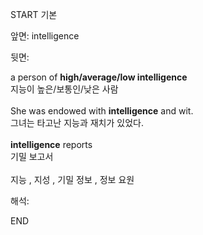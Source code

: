 START
기본

앞면:
intelligence


뒷면:
<div>a person of <b>high/average/low intelligence</b> </div><div>지능이 높은/보통인/낮은 사람</div><div><br></div><div><div>She was endowed with <strong>intelligence</strong> and wit. </div><div><div>그녀는 타고난 지능과 재치가 있었다.</div></div></div><div><br></div><div><div><b>intelligence</b> reports </div><div>기밀 보고서</div></div><div><br></div><div>지능 , 지성 , 기밀 정보 , 정보 요원</div>


해석:

END